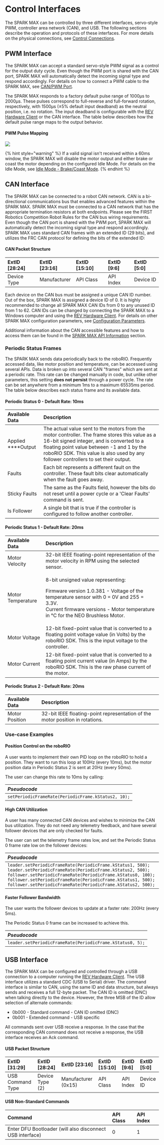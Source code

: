 # Control Interfaces

The SPARK MAX can be controlled by three different interfaces, servo-style PWM, controller area network \(CAN\), and USB. The following sections describe the operation and protocols of these interfaces. For more details on the physical connections, see [Control Connections](../feature-description/control-connections.md). 

## PWM Interface

The SPARK MAX can accept a standard servo-style PWM signal as a control for the output duty cycle. Even though the PWM port is shared with the CAN port, SPARK MAX will automatically detect the incoming signal type and respond accordingly. For details on how to connect a PWM cable to the SPARK MAX, see [CAN/PWM Port](../feature-description/control-connections.md#can-pwm-port).

The SPARK MAX responds to a factory default pulse range of 1000µs to 2000µs. These pulses correspond to full-reverse and full-forward rotation, respectively, with 1500µs \(±5% default input deadband\) as the neutral position, i.e. no rotation. The input deadband is configurable with the [REV Hardware Client](../rev-hardware-client/getting-started-with-the-rev-hardware-client/navigating-the-rev-hardware-client.md) or the CAN interface. The table below describes how the default pulse range maps to the output behavior.

#### PWM Pulse Mapping

![](../.gitbook/assets/pwm-pulse-mapping%20%281%29.svg)

{% hint style="warning" %}
If a valid signal isn't received within a 60ms window, the SPARK MAX will disable the motor output and either brake or coast the motor depending on the configured Idle Mode. For details on the Idle Mode, see [Idle Mode - Brake/Coast Mode](idle-mode-brake-coast-mode.md).
{% endhint %}

## CAN Interface

The SPARK MAX can be connected to a robot CAN network. CAN is a bi-directional communications bus that enables advanced features within the SPARK MAX. SPARK MAX must be connected to a CAN network that has the appropriate termination resistors at both endpoints. Please see the FIRST Robotics Competition Robot Rules for the CAN bus wiring requirements. Even though the CAN port is shared with the PWM port, SPARK MAX will automatically detect the incoming signal type and respond accordingly. SPARK MAX uses standard CAN frames with an extended ID \(29 bits\), and utilizes the FRC CAN protocol for defining the bits of the extended ID:

#### CAN Packet Structure

| **ExtID \[28:24\]** | **ExtID \[23:16\]** | **ExtID \[15:10\]** | **ExtID \[9:6\]** | **ExtID \[5:0\]** |
| :--- | :--- | :--- | :--- | :--- |
| Device Type | Manufacturer | API Class | API Index | Device ID |

Each device on the CAN bus must be assigned a unique CAN ID number. Out of the box, SPARK MAX is assigned a device ID of 0. It is highly recommended to change all SPARK MAX CAN IDs from 0 to any unused ID from 1 to 62. CAN IDs can be changed by connecting the SPARK MAX to a Windows computer and using the [REV Hardware Client](../rev-hardware-client/getting-started-with-the-rev-hardware-client/). For details on other SPARK MAX configuration parameters, see [Configuration Parameters](../software-resources/configuration-parameters.md).[  
]()

Additional information about the CAN accessible features and how to access them can be found in the [SPARK MAX API Information](../software-resources/spark-max-api-information/) section.

### **Periodic Status Frames**

The SPARK MAX sends data periodically back to the roboRIO. Frequently accessed data, like motor position and temperature, can be accessed using several APIs. Data is broken up into several CAN "frames" which are sent at a periodic rate. This rate can be changed manually in code, but unlike other parameters, this setting **does not persist** through a power cycle. The rate can be set anywhere from a minimum 1ms to a maximum 65535ms period. The table below describes each status frame and its available data.

#### Periodic Status 0 - Default Rate: 10ms

| **Available Data** | **Description** |
| :--- | :--- |
| Applied ****Output | The actual value sent to the motors from the motor controller. The frame stores this value as a 16-bit signed integer, and is converted to a floating point value between -1 and 1 by the roboRIO SDK. This value is also used by any follower controllers to set their output. |
| Faults | Each bit represents a different fault on the controller. These fault bits clear automatically when the fault goes away. |
| Sticky Faults | The same as the Faults field, however the bits do not reset until a power cycle or a 'Clear Faults' command is sent. |
| Is Follower | A single bit that is true if the controller is configured to follow another controller. |

#### Periodic Status 1 - Default Rate: 20ms

<table>
  <thead>
    <tr>
      <th style="text-align:left"><b>Available Data</b>
      </th>
      <th style="text-align:left"><b>Description</b>
      </th>
    </tr>
  </thead>
  <tbody>
    <tr>
      <td style="text-align:left">Motor Velocity</td>
      <td style="text-align:left">32-bit IEEE floating-point representation of the motor velocity in RPM
        using the selected sensor.</td>
    </tr>
    <tr>
      <td style="text-align:left">Motor Temperature</td>
      <td style="text-align:left">
        <p>8-bit unsigned value representing:</p>
        <p>Firmware version 1.0.381 - Voltage of the temperature sensor with 0 =
          0V and 255 = 3.3V.
          <br />Current firmware versions - Motor temperature in &#xB0;C for the NEO Brushless
          Motor.</p>
      </td>
    </tr>
    <tr>
      <td style="text-align:left">Motor Voltage</td>
      <td style="text-align:left">12-bit fixed-point value that is converted to a floating point voltage
        value (in Volts) by the roboRIO SDK. This is the input voltage to the controller.</td>
    </tr>
    <tr>
      <td style="text-align:left">Motor Current</td>
      <td style="text-align:left">12-bit fixed-point value that is converted to a floating point current
        value (in Amps) by the roboRIO SDK. This is the raw phase current of the
        motor.</td>
    </tr>
  </tbody>
</table>

#### Periodic Status 2 - Default Rate: 20ms

| **Available Data** | **Description** |
| :--- | :--- |
| Motor Position | 32-bit IEEE floating-point representation of the motor position in rotations. |

### **Use-case Examples**

#### **Position Control on the roboRIO**

A user wants to implement their own PID loop on the roboRIO to hold a position. They want to run this loop at 100Hz \(every 10ms\), but the motor position data in Periodic Status 2 is sent at 20Hz \(every 50ms\).

The user can change this rate to 10ms by calling:

| _Pseudocode_ |
| :--- |
| `setPeriodicFrameRate(PeriodicFrame.kStatus2, 10);` |

#### **High CAN Utilization**

A user has many connected CAN devices and wishes to minimize the CAN bus utilization. They do not need any telemetry feedback, and have several follower devices that are only checked for faults.

The user can set the telemetry frame rates low, and set the Periodic Status 0 frame rate low on the follower devices:

| _Pseudocode_ |
| :--- |
| `leader.setPeriodicFrameRate(PeriodicFrame.kStatus1, 500); leader.setPeriodicFrameRate(PeriodicFrame.kStatus2, 500); follower.setPeriodicFrameRate(PeriodicFrame.kStatus0, 100); follower.setPeriodicFrameRate(PeriodicFrame.kStatus1, 500); follower.setPeriodicFrameRate(PeriodicFrame.kStatus2, 500);` |

#### **Faster Follower Bandwidth**

The user wants the follower devices to update at a faster rate: 200Hz \(every 5ms\).

The Periodic Status 0 frame can be increased to achieve this.

| _Pseudocode_ |
| :--- |
| `leader.setPeriodicFrameRate(PeriodicFrame.kStatus0, 5);` |

## USB Interface

The SPARK MAX can be configured and controlled through a USB connection to a computer running the [REV Hardware Client](../rev-hardware-client/getting-started-with-the-rev-hardware-client/navigating-the-rev-hardware-client.md). The USB interface utilizes a standard CDC \(USB to Serial\) driver. The command interface is similar to CAN, using the same ID and data structure, but always sends and receives a full 12-byte packet. The CAN ID is omitted \(DNC\) when talking directly to the device. However, the three MSB of the ID allow selection of alternate commands:

* 0b000 - Standard command - CAN ID omitted \(DNC\)
* 0b001 - Extended command - USB specific

All commands sent over USB receive a response. In the case that the corresponding CAN command does not receive a response, the USB interface receives an Ack command.

#### USB Packet Structure

| **ExtID \[31:29\]** | **ExtID \[28:24\]** | **ExtID \[23:16\]** | **ExtID \[15:10\]** | **ExtID \[9:6\]** | **ExtID \[5:0\]** |
| :--- | :--- | :--- | :--- | :--- | :--- |
| USB Command Type | Device Type \(2\) | Manufacturer \(0x15\) | API Class | API Index | Device ID |

#### USB Non-Standard Commands

| **Command** | **API Class** | **API Index** |
| :--- | :--- | :--- |
| Enter DFU Bootloader \(will also disconnect USB interface\) | 0 | 1 |

